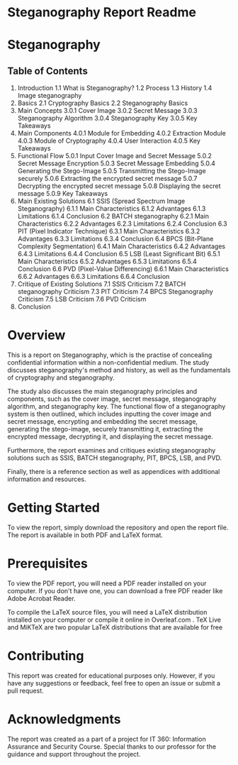 # Steganography Report Readme

# Steganography

## Table of Contents
1. Introduction
   1.1 What is Steganography?
   1.2 Process
   1.3 History
   1.4 Image steganography
2. Basics
   2.1 Cryptography Basics
   2.2 Steganography Basics
3. Main Concepts
   3.0.1 Cover Image
   3.0.2 Secret Message
   3.0.3 Steganography Algorithm
   3.0.4 Steganography Key
   3.0.5 Key Takeaways
4. Main Components
   4.0.1 Module for Embedding
   4.0.2 Extraction Module
   4.0.3 Module of Cryptography
   4.0.4 User Interaction
   4.0.5 Key Takeaways
5. Functional Flow
   5.0.1 Input Cover Image and Secret Message
   5.0.2 Secret Message Encryption
   5.0.3 Secret Message Embedding
   5.0.4 Generating the Stego-Image
   5.0.5 Transmitting the Stego-Image securely
   5.0.6 Extracting the encrypted secret message
   5.0.7 Decrypting the encrypted secret message
   5.0.8 Displaying the secret message
   5.0.9 Key Takeaways
6. Main Existing Solutions
   6.1 SSIS (Spread Spectrum Image Steganography)
      6.1.1 Main Characteristics
      6.1.2 Advantages
      6.1.3 Limitations
      6.1.4 Conclusion
   6.2 BATCH steganography
      6.2.1 Main Characteristics
      6.2.2 Advantages
      6.2.3 Limitations
      6.2.4 Conclusion
   6.3 PIT (Pixel Indicator Technique)
      6.3.1 Main Characteristics
      6.3.2 Advantages
      6.3.3 Limitations
      6.3.4 Conclusion
   6.4 BPCS (Bit-Plane Complexity Segmentation)
      6.4.1 Main Characteristics
      6.4.2 Advantages
      6.4.3 Limitations
      6.4.4 Conclusion
   6.5 LSB (Least Significant Bit)
      6.5.1 Main Characteristics
      6.5.2 Advantages
      6.5.3 Limitations
      6.5.4 Conclusion
   6.6 PVD (Pixel-Value Differencing)
      6.6.1 Main Characteristics
      6.6.2 Advantages
      6.6.3 Limitations
      6.6.4 Conclusion
7. Critique of Existing Solutions
   7.1 SSIS Criticism
   7.2 BATCH steganography Criticism
   7.3 PIT Criticism
   7.4 BPCS Steganography Criticism
   7.5 LSB Criticism
   7.6 PVD Criticism
8. Conclusion


# Overview
This is a report on Steganography, which is the practise of concealing confidential information within a non-confidential medium. The study discusses steganography's method and history, as well as the fundamentals of cryptography and steganography.


The study also discusses the main steganography principles and components, such as the cover image, secret message, steganography algorithm, and steganography key. The functional flow of a steganography system is then outlined, which includes inputting the cover image and secret message, encrypting and embedding the secret message, generating the stego-image, securely transmitting it, extracting the encrypted message, decrypting it, and displaying the secret message.

Furthermore, the report examines and critiques existing steganography solutions such as SSIS, BATCH steganography, PIT, BPCS, LSB, and PVD.

Finally, there is a reference section as well as appendices with additional information and resources.

# Getting Started
To view the report, simply download the repository and open the report file. The report is available in both PDF and LaTeX format.

# Prerequisites
To view the PDF report, you will need a PDF reader installed on your computer. If you don't have one, you can download a free PDF reader like Adobe Acrobat Reader.

To compile the LaTeX source files, you will need a LaTeX distribution installed on your computer or compile it online in Overleaf.com . TeX Live and MiKTeX are two popular LaTeX distributions that are available for free

# Contributing
This report was created for educational purposes only. However, if you have any suggestions or feedback, feel free to open an issue or submit a pull request.


# Acknowledgments
The report was created as a part of a project for IT 360: Information Assurance and Security Course. Special thanks to our professor for the guidance and support throughout the project.
